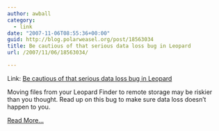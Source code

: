```yaml
---
author: awball
category:
  - link
date: "2007-11-06T08:55:36+00:00"
guid: http://blog.polarweasel.org/post/18563034
title: Be cautious of that serious data loss bug in Leopard
url: /2007/11/06/18563034/

---
```

Link: [Be cautious of that serious data loss bug in Leopard](http://arstechnica.com/journals/apple.ars/2007/11/06/be-cautious-of-that-serious-data-loss-bug-in-leopard)

Moving files from your Leopard Finder to remote storage may be riskier than you thought. Read up on this bug to make sure data loss doesn’t happen to you.

[Read More…](http://arstechnica.com/journals/apple.ars/2007/11/06/be-cautious-of-that-serious-data-loss-bug-in-leopard)
